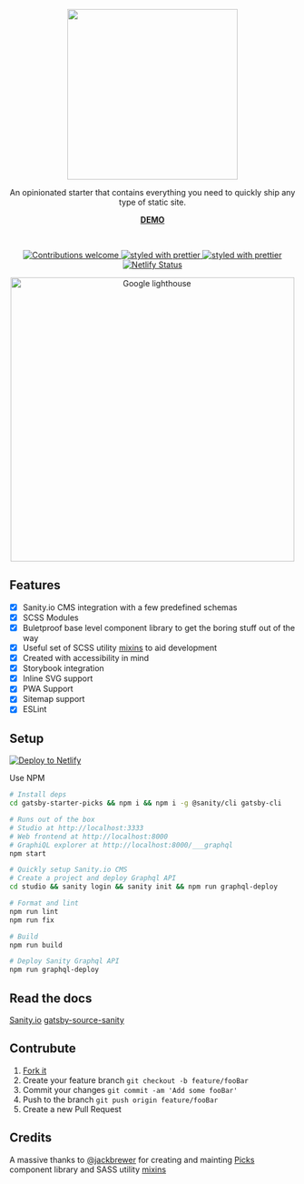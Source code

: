 <p align="center">
   <img width="300" src='https://i.imgur.com/GhcxkhC.png'>
</p>
<p align="center">
  An opinionated starter that contains everything you need to quickly ship any type of static site.
</p>
<p align="center">
  <a href='https://gatsby-starter-picks.netlify.com'><b>DEMO</b></a>
</p>
<p>
</p>
  <br>
<p align="center">
  <a href="https://github.com/MantasMikal/gatsby-starter-picks/issues">
    <img
      src="https://img.shields.io/badge/contributions-welcome-brightgreen.svg?style=flat"
      alt="Contributions welcome"
    />
  </a>
    <a href="https://github.com/MantasMikal/gatsby-starter-picks/blob/master/LICENSE">
    <img
      src="https://img.shields.io/github/license/MantasMikal/gatsby-starter-picks "
      alt="styled with prettier"
    />
  </a>
  <a href="https://github.com/prettier/prettier">
    <img
      src="https://img.shields.io/badge/styled_with-prettier-ff69b4.svg"
      alt="styled with prettier"
    />
  </a>
  <a href="https://app.netlify.com/sites/gatsby-starter-picks/deploys">
    <img
      src="https://api.netlify.com/api/v1/badges/93ecc1ca-2fd8-427a-96de-245af6e0d17a/deploy-status"
      alt="Netlify Status"
    />
  </a>
<p>
<p align="center">
  <img width="500" src="https://i.imgur.com/Md3UTQ9.png" alt="Google lighthouse"/>
</p>

## Features

- [x] Sanity.io CMS integration with a few predefined schemas
- [x] SCSS Modules
- [x] Buletproof base level component library to get the boring stuff out of the way
- [x] Useful set of SCSS utility [mixins](https://www.npmjs.com/package/backline-mixins) to aid development
- [x] Created with accessibility in mind
- [x] Storybook integration
- [x] Inline SVG support
- [x] PWA Support
- [x] Sitemap support
- [x] ESLint

## Setup

[![Deploy to Netlify](https://www.netlify.com/img/deploy/button.svg)](https://app.netlify.com/start/deploy?repository=https://github.com/MantasMikal/gatsby-starter-picks)

Use NPM

```bash
# Install deps
cd gatsby-starter-picks && npm i && npm i -g @sanity/cli gatsby-cli

# Runs out of the box
# Studio at http://localhost:3333
# Web frontend at http://localhost:8000
# GraphiQL explorer at http://localhost:8000/___graphql
npm start

# Quickly setup Sanity.io CMS
# Create a project and deploy Graphql API
cd studio && sanity login && sanity init && npm run graphql-deploy

# Format and lint
npm run lint
npm run fix

# Build
npm run build

# Deploy Sanity Graphql API
npm run graphql-deploy

```

## Read the docs

[Sanity.io](https://www.sanity.io/blog/get-started-with-gatsby-and-structured-content)
[gatsby-source-sanity](https://github.com/sanity-io/gatsby-source-sanity)

## Contrubute

1. [Fork it](https://github.com/MantasMikal/gatsby-starter-picks/fork)
2. Create your feature branch `git checkout -b feature/fooBar`
3. Commit your changes `git commit -am 'Add some fooBar'`
4. Push to the branch `git push origin feature/fooBar`
5. Create a new Pull Request

## Credits

A massive thanks to [@jackbrewer](https://github.com/jackbrewer) for creating and mainting [Picks](https://github.com/jackbrewer/picks) component library and SASS utility [mixins](https://www.npmjs.com/package/backline-mixins)
